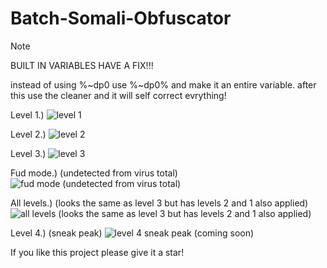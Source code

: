 # Batch-Somali-Obfuscator

Note

BUILT IN VARIABLES HAVE A FIX!!!

instead of using %~dp0 use %~dp0% and make it an entire variable.
after this use the cleaner and it will self correct evrything!

Level 1.)
![level 1](https://i.imgur.com/g6XpRIj.png)

Level 2.)
![level 2](https://i.imgur.com/aQQe5wE.png)

Level 3.)
![level 3](https://i.imgur.com/nVsqpmm.png)

Fud mode.) (undetected from virus total)
![fud mode (undetected from virus total)](https://i.imgur.com/0gy7szh.png)

All levels.) (looks the same as level 3 but has levels 2 and 1 also applied)
![all levels (looks the same as level 3 but has levels 2 and 1 also applied)](https://i.imgur.com/g2vvIwo.jpeg)

Level 4.) (sneak peak)
![level 4 sneak peak (coming soon)](https://i.imgur.com/PzmHc35.png)

If you like this project please give it a star!
